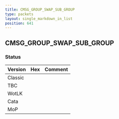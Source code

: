 ```yaml
---
title: CMSG_GROUP_SWAP_SUB_GROUP
type: packets
layout: single_markdown_in_list
position: 641
---
```


## CMSG_GROUP_SWAP_SUB_GROUP

### Status

Version    | Hex        | Comment
---------- | ---------- | ---------- 
Classic    |            |
TBC        |            |
WotLK      |            |
Cata       |            |
MoP        |            |